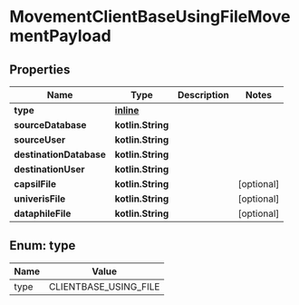 
# MovementClientBaseUsingFileMovementPayload

## Properties
Name | Type | Description | Notes
------------ | ------------- | ------------- | -------------
**type** | [**inline**](#TypeEnum) |  | 
**sourceDatabase** | **kotlin.String** |  | 
**sourceUser** | **kotlin.String** |  | 
**destinationDatabase** | **kotlin.String** |  | 
**destinationUser** | **kotlin.String** |  | 
**capsilFile** | **kotlin.String** |  |  [optional]
**univerisFile** | **kotlin.String** |  |  [optional]
**dataphileFile** | **kotlin.String** |  |  [optional]


<a name="TypeEnum"></a>
## Enum: type
Name | Value
---- | -----
type | CLIENTBASE_USING_FILE



